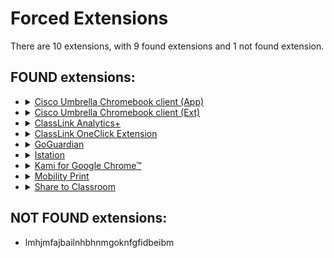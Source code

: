 # Forced Extensions
There are 10 extensions, with 9 found extensions and 1 not found extension.

## FOUND extensions:

- <details>
  <summary><a href="https://chrome.google.com/webstore/detail/cisco-umbrella-chromebook/cpnjigmgeapagmdimmoenaghmhilodfg">Cisco Umbrella Chromebook client (App)</a></summary>

  Cisco Umbrella Chromebook client protects users by blocking malicious requests and helps admins to filter in-appropriate domains.
  </details>

- <details>
  <summary><a href="https://chrome.google.com/webstore/detail/cisco-umbrella-chromebook/jcdhmojfecjfmbdpchihbeilohgnbdci">Cisco Umbrella Chromebook client (Ext)</a></summary>

  Cisco Umbrella Chromebook client protects users by blocking malicious requests and helps admins to filter in-appropriate domains.
  </details>

- <details>
  <summary><a href="https://chrome.google.com/webstore/detail/classlink-analytics+/ihidolefpgnimlmgfljonacidpkmbhcl">ClassLink Analytics+</a></summary>

  Collects usage data from school-managed devices or accounts for district administrative analytics.
  </details>

- <details>
  <summary><a href="https://chrome.google.com/webstore/detail/classlink-oneclick-extens/jgfbgkjjlonelmpenhpfeeljjlcgnkpe">ClassLink OneClick Extension</a></summary>

  ClassLink OneClick Extension
  </details>

- <details>
  <summary><a href="https://github.com/getsentry/sentry-javascript/issues/2210#issuecomment-716943611">GoGuardian</a></summary>

  Unlisted HTML content blocker and manager for GoGuardian
  </details>

- <details>
  <summary><a href="https://chrome.google.com/webstore/detail/istation/kglanclfgliekimcflbfmcjohpikhchb">Istation</a></summary>

  Access the Istation environment with this application.
  </details>

- <details>
  <summary><a href="https://chrome.google.com/webstore/detail/kami-for-google-chrome/ecnphlgnajanjnkcmbpancdjoidceilk">Kami for Google Chrome™</a></summary>

  World's #1 digital classroom tool with complete assignment workflow. Annotate and transform any document.
  </details>

- <details>
  <summary><a href="https://chrome.google.com/webstore/detail/mobility-print/alhngdkjgnedakdlnamimgfihgkmenbh">Mobility Print</a></summary>

  Mobility Print
  </details>

- <details>
  <summary><a href="https://api.crxcavator.io/v1/metadata/adokjfanaflbkibffcbhihgihpgijcei">Share to Classroom</a></summary>

  Get your class on the same (web)page, instantly.
  </details>

## NOT FOUND extensions:

- lmhjmfajbailnhbhnmgoknfgfidbeibm
